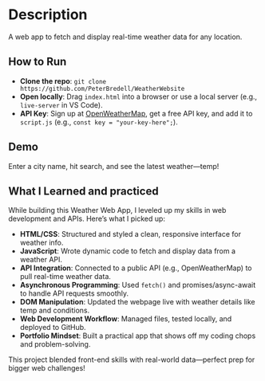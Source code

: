 # Description
A web app to fetch and display real-time weather data for any location.

## How to Run
- **Clone the repo**: `git clone https://github.com/PeterBredell/WeatherWebsite`
- **Open locally**: Drag `index.html` into a browser or use a local server (e.g., `live-server` in VS Code).
- **API Key**: Sign up at [OpenWeatherMap](https://openweathermap.org/), get a free API key, and add it to `script.js` (e.g., `const key = "your-key-here";`).

## Demo
Enter a city name, hit search, and see the latest weather—temp!

## What I Learned and practiced
While building this Weather Web App, I leveled up my skills in web development and APIs. Here’s what I picked up:

- **HTML/CSS**: Structured and styled a clean, responsive interface for weather info.
- **JavaScript**: Wrote dynamic code to fetch and display data from a weather API.
- **API Integration**: Connected to a public API (e.g., OpenWeatherMap) to pull real-time weather data.
- **Asynchronous Programming**: Used `fetch()` and promises/async-await to handle API requests smoothly.
- **DOM Manipulation**: Updated the webpage live with weather details like temp and conditions.
- **Web Development Workflow**: Managed files, tested locally, and deployed to GitHub.
- **Portfolio Mindset**: Built a practical app that shows off my coding chops and problem-solving.

This project blended front-end skills with real-world data—perfect prep for bigger web challenges!
